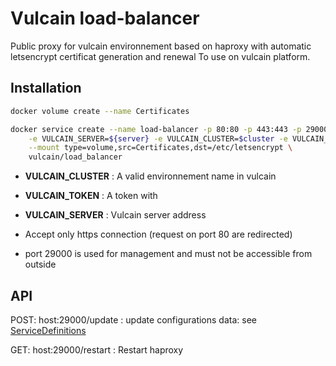 # Vulcain load-balancer

Public proxy for vulcain environnement based on haproxy with automatic letsencrypt certificat generation and renewal
To use on vulcain platform.

## Installation

``` bash
docker volume create --name Certificates

docker service create --name load-balancer -p 80:80 -p 443:443 -p 29000:29000 --network net-$cluster \
    -e VULCAIN_SERVER=${server} -e VULCAIN_CLUSTER=$cluster -e VULCAIN_TOKEN=xxxxx \
    --mount type=volume,src=Certificates,dst=/etc/letsencrypt \
    vulcain/load_balancer
```

* **VULCAIN_CLUSTER** : A valid environnement name in vulcain
* **VULCAIN_TOKEN**   : A token with
* **VULCAIN_SERVER**  : Vulcain server address

* Accept only https connection (request on port 80 are redirected)
* port 29000 is used for management and must not be accessible from outside

## API

POST: host:29000/update : update configurations
data: see [ServiceDefinitions](src/model.ts)

GET: host:29000/restart : Restart haproxy